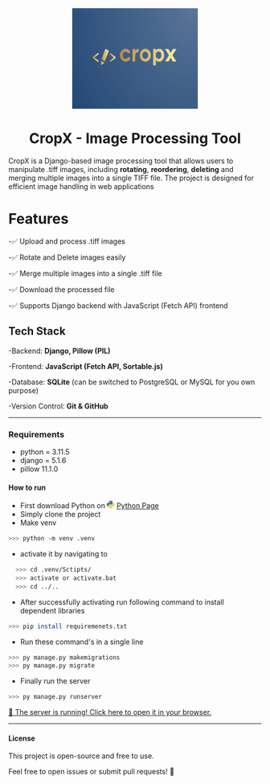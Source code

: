 <div style="text-align: center;">
  <img src="./icon/Capture.JPG" width="250px" height="200px" />
</div>

<h1 style="text-align: center;">CropX - Image Processing Tool</h1>

<p> CropX is a Django-based image processing tool that allows users to manipulate .tiff images, including  <b>rotating</b>, <b>reordering</b>, <b>deleting</b> and merging multiple images into a single TIFF file. The project is designed for efficient image handling in web applications</p>


# Features
-✅ Upload and process .tiff images

-✅ Rotate and Delete images easily

-✅ Merge multiple images into a single .tiff file

-✅ Download the processed file

-✅ Supports Django backend with JavaScript (Fetch API) frontend


## Tech Stack
-Backend:  <b>Django, Pillow (PIL)</b>

-Frontend: <b> JavaScript (Fetch API, Sortable.js)</b>

-Database:  <b>SQLite</b> (can be switched to PostgreSQL or MySQL for you own purpose)

-Version Control: <b>Git & GitHub</b>

<hr>

### Requirements
- python = 3.11.5
- django = 5.1.6
- pillow 11.1.0


#### How to run
- First download Python on  <img src='./icon/pngwing.com.png' width='15px' height='15px'> <a href='https://www.python.org/'>Python Page</a>
- Simply clone the project 
- Make venv 
```bash
>>> python -m venv .venv
```

- activate it by navigating to 
``` bash
  >>> cd .venv/Sctipts/
  >>> activate or activate.bat
  >>> cd ../..
```

- After successfully activating run following command to install dependent libraries 
```bash 
>>> pip install requiremenets.txt
```

- Run these command's in a single line
```bash 
>>> py manage.py makemigrations 
>>> py manage.py migrate 
```

- Finally run the server 
``` bash 
>>> py manage.py runserver
```

<a href="http://127.0.0.1:8000/" target="_blank">
  🚀 The server is running! Click here to open it in your browser.
</a>


<hr>

#### License

This project is open-source and free to use.

Feel free to open issues or submit pull requests! 🚀